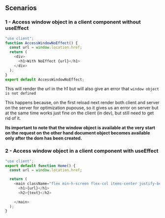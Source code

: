 

## Scenarios

### 1 - Access window object in a client component without useEffect

``` js
"use client";
function AccessWindowNoEffect() {
  const url = window.location.href;
  return (
    <div>
      <h1>With NoEffect {url}</h1>
    </div>
  );
}
export default AccessWindowNoEffect;
```

This will render the url  in the h1 but will also give an error that `window object is not defined`

This happens because, on the first reload next render both client and server on the server for optimization pupouse, so it gives us an error on server but at the same time works just fine on the client (in dev), but still need to get rid of it.

**Its important to note that the window object is available at the very start on the request on the other hand document object becomes available only after the dom has been created.** 



### 2 - Access window object in a client component with useEffect

``` js
"use client";
export default function Home() {
  const url = window.location.href;

  return (
    <main className="flex min-h-screen flex-col items-center justify-between p-24">
      <h1>{url}</h1>
      <h2>{text}</h2>
      
    </main>
  );
}
```